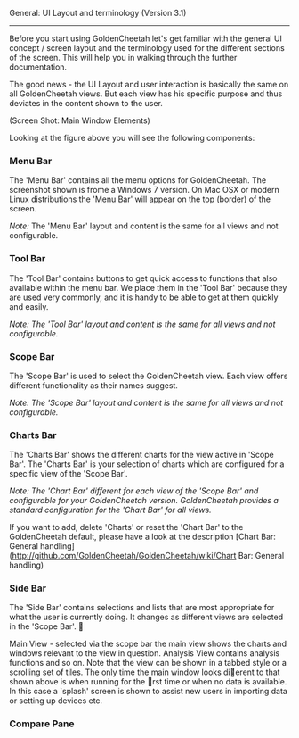 General: UI Layout and terminology (Version 3.1)
***
Before you start using GoldenCheetah let's get familiar with the general UI concept / screen layout and the terminology used for the different sections of the screen. This will help you in walking through the further documentation.

The good news - the UI Layout and user interaction is basically the same on all GoldenCheetah views. But each view has his specific purpose and thus deviates in the content shown to the user.

(Screen Shot: Main Window Elements)

Looking at the figure above you will see the following components:

### Menu Bar 
The 'Menu Bar' contains all the menu options for GoldenCheetah. The screenshot shown is frome a Windows 7 version. On Mac OSX or modern Linux distributions the 'Menu Bar' will appear on the top (border) of the screen. 

_Note:_ The 'Menu Bar' layout and content is the same for all views and not configurable.

### Tool Bar 
The 'Tool Bar' contains buttons to get quick access to functions that also available within the menu bar. We place them in the 'Tool Bar' because they are used very commonly, and it is handy to be able to get at them quickly and easily.

_Note: The 'Tool Bar' layout and content is the same for all views and not configurable._

### Scope Bar
The 'Scope Bar' is used to select the GoldenCheetah view. Each view offers different functionality as their names suggest. 

_Note: The 'Scope Bar' layout and content is the same for all views and not configurable._

### Charts Bar
The 'Charts Bar' shows the different charts for the view active in 'Scope Bar'. The 'Charts Bar' is your selection of charts which are configured for a specific view of the 'Scope Bar'. 

_Note: The 'Chart Bar' different for each view of the 'Scope Bar' and configurable for your GoldenCheetah version. GoldenCheetah provides a standard configuration for the 'Chart Bar' for all views._

If you want to add, delete 'Charts' or reset the 'Chart Bar' to the GoldenCheetah default, please have a look at the description [Chart Bar: General handling] (http://github.com/GoldenCheetah/GoldenCheetah/wiki/Chart Bar: General handling)

### Side Bar 
The 'Side Bar' contains selections and lists that are most appropriate for what the user is currently doing. It changes as different views are selected in the 'Scope Bar'.  

Main View - selected via the scope bar the main view shows the charts and windows
relevant to the view in question. Analysis View contains analysis functions and so on.
Note that the view can be shown in a tabbed style or a scrolling set of tiles.
The only time the main window looks dierent to that shown above is when running for
the rst time or when no data is available. In this case a `splash' screen is shown to assist
new users in importing data or setting up devices etc.

### Compare Pane

